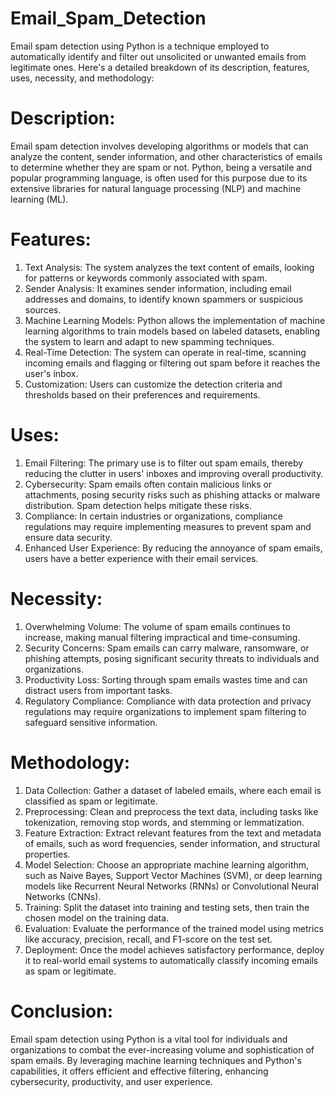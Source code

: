 # Email_Spam_Detection
Email spam detection using Python is a technique employed to automatically identify and filter out unsolicited or unwanted emails from legitimate ones. Here's a detailed breakdown of its description, features, uses, necessity, and methodology:

# Description:
Email spam detection involves developing algorithms or models that can analyze the content, sender information, and other characteristics of emails to determine whether they are spam or not. Python, being a versatile and popular programming language, is often used for this purpose due to its extensive libraries for natural language processing (NLP) and machine learning (ML).

# Features:
1. Text Analysis: The system analyzes the text content of emails, looking for patterns or keywords commonly associated with spam.
2. Sender Analysis: It examines sender information, including email addresses and domains, to identify known spammers or suspicious sources.
3. Machine Learning Models: Python allows the implementation of machine learning algorithms to train models based on labeled datasets, enabling the system to learn and adapt to new spamming techniques.
4. Real-Time Detection: The system can operate in real-time, scanning incoming emails and flagging or filtering out spam before it reaches the user's inbox.
5. Customization: Users can customize the detection criteria and thresholds based on their preferences and requirements.

# Uses:
1. Email Filtering: The primary use is to filter out spam emails, thereby reducing the clutter in users' inboxes and improving overall productivity.
2. Cybersecurity: Spam emails often contain malicious links or attachments, posing security risks such as phishing attacks or malware distribution. Spam detection helps mitigate these risks.
3. Compliance: In certain industries or organizations, compliance regulations may require implementing measures to prevent spam and ensure data security.
4. Enhanced User Experience: By reducing the annoyance of spam emails, users have a better experience with their email services.

# Necessity:
1. Overwhelming Volume: The volume of spam emails continues to increase, making manual filtering impractical and time-consuming.
2. Security Concerns: Spam emails can carry malware, ransomware, or phishing attempts, posing significant security threats to individuals and organizations.
3. Productivity Loss: Sorting through spam emails wastes time and can distract users from important tasks.
4. Regulatory Compliance: Compliance with data protection and privacy regulations may require organizations to implement spam filtering to safeguard sensitive information.

# Methodology:
1. Data Collection: Gather a dataset of labeled emails, where each email is classified as spam or legitimate.
2. Preprocessing: Clean and preprocess the text data, including tasks like tokenization, removing stop words, and stemming or lemmatization.
3. Feature Extraction: Extract relevant features from the text and metadata of emails, such as word frequencies, sender information, and structural properties.
4. Model Selection: Choose an appropriate machine learning algorithm, such as Naive Bayes, Support Vector Machines (SVM), or deep learning models like Recurrent Neural Networks (RNNs) or Convolutional Neural Networks (CNNs).
5. Training: Split the dataset into training and testing sets, then train the chosen model on the training data.
6. Evaluation: Evaluate the performance of the trained model using metrics like accuracy, precision, recall, and F1-score on the test set.
7. Deployment: Once the model achieves satisfactory performance, deploy it to real-world email systems to automatically classify incoming emails as spam or legitimate.

# Conclusion:
Email spam detection using Python is a vital tool for individuals and organizations to combat the ever-increasing volume and sophistication of spam emails. By leveraging machine learning techniques and Python's capabilities, it offers efficient and effective filtering, enhancing cybersecurity, productivity, and user experience.
